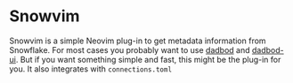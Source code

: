 # Snowvim

Snowvim is a simple Neovim plug-in to get metadata information from Snowflake.
For most cases you probably want to use [dadbod](https://github.com/tpope/vim-dadbod) and
[dadbod-ui](https://github.com/kristijanhusak/vim-dadbod-ui).
But if you want something simple and fast, this might be the plug-in for you. It also
integrates with `connections.toml`
